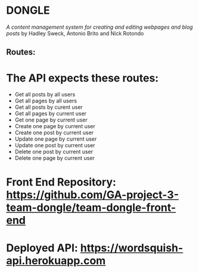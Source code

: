 # DONGLE
*A content management system for creating and editing webpages and blog posts* by Hadley Sweck, Antonio Brito and Nick Rotondo

## Routes:
# The API expects these routes:
- Get all posts by all users
- Get all pages by all users
- Get all posts by curent user
- Get all pages by current user
- Get one page by current user
- Create one page by current user
- Create one post by current user
- Update one page by current user
- Update one post by current user
- Delete one post by current user
- Delete one page by current user

# Front End Repository: https://github.com/GA-project-3-team-dongle/team-dongle-front-end

# Deployed API: https://wordsquish-api.herokuapp.com
